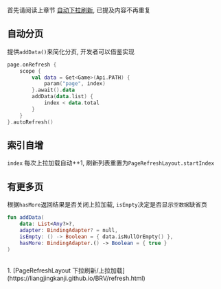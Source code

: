 首先请阅读上章节 [自动下拉刷新](auto-refresh.md), 已提及内容不再重复


## 自动分页

提供`addData()`来简化分页, 开发者可以借鉴实现

```kotlin hl_lines="2"
page.onRefresh {
    scope {
        val data = Get<Game>(Api.PATH) {
            param("page", index)
        }.await().data
        addData(data.list) {
            index < data.total
        }
    }
}.autoRefresh()
```

## 索引自增
`index` 每次上拉加载自动++1, 刷新列表重置为`PageRefreshLayout.startIndex`

## 有更多页

根据`hasMore`返回结果是否关闭上拉加载, `isEmpty`决定是否显示`空数据`缺省页

```kotlin
fun addData(
    data: List<Any?>?,
    adapter: BindingAdapter? = null,
    isEmpty: () -> Boolean = { data.isNullOrEmpty() },
    hasMore: BindingAdapter.() -> Boolean = { true }
)
```

<br>
1. [PageRefreshLayout 下拉刷新/上拉加载](https://liangjingkanji.github.io/BRV/refresh.html)